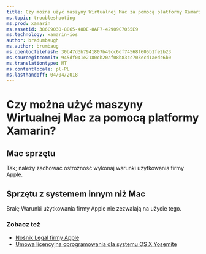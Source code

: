 ```yaml
---
title: Czy można użyć maszyny Wirtualnej Mac za pomocą platformy Xamarin?
ms.topic: troubleshooting
ms.prod: xamarin
ms.assetid: 386C9030-8865-48DE-8AF7-42909C7055E9
ms.technology: xamarin-ios
author: bradumbaugh
ms.author: brumbaug
ms.openlocfilehash: 30b47d3b7941807b49cc6df74568f605b1fe2b23
ms.sourcegitcommit: 945df041e2180cb20af08b83cc703ecd1aedc6b0
ms.translationtype: MT
ms.contentlocale: pl-PL
ms.lasthandoff: 04/04/2018
---
```

# <a name="can-i-use-a-mac-vm-with-xamarin"></a>Czy można użyć maszyny Wirtualnej Mac za pomocą platformy Xamarin? 

## <a name="mac-hardware"></a>Mac sprzętu
Tak; należy zachować ostrożność wykonaj warunki użytkowania firmy Apple.

## <a name="non-mac-hardware"></a>Sprzętu z systemem innym niż Mac
Brak; Warunki użytkowania firmy Apple nie zezwalają na użycie tego.

### <a name="see-also"></a>Zobacz też
- [Nośnik Legal firmy Apple](https://www.apple.com/legal/)
- [Umowa licencyjna oprogramowania dla systemu OS X Yosemite](http://images.apple.com/legal/sla/docs/OSX10103.pdf)
